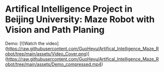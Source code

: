 # Artifical Intelligence Project in Beijing University: Maze Robot with Vision and Path Planing
Demo:
[![Watch the video]
(https://raw.githubusercontent.com/GuoHeyu/Artifical_Intelligence_Maze_Robot/tree/main/assets/Video_Cover.png)]
(https://raw.githubusercontent.com/GuoHeyu/Artifical_Intelligence_Maze_Robot/tree/main/assets/Demo_compressed.mp4)

